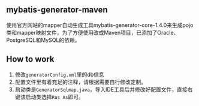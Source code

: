 ## mybatis-generator-maven

使用官方网站的mapper自动生成工具mybatis-generator-core-1.4.0来生成pojo类和mapper映射文件，为了方便使用改成Maven项目，已添加了Oracle、PostgreSQL和MySQL的依赖。

## How to work

1. 修改`generatorConfig.xml`里的db信息
2. 配置文件里有着充足的注释，请根据需要自行修改定制。
3. 启动类是`GeneratorSqlmap.java`，导入IDE工具后并修改好配置文件，直接右键该启动类选择`Rus As`即可。